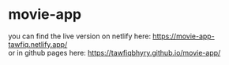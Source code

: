 # movie-app
you can find the live version on netlify here: https://movie-app-tawfiq.netlify.app/<br/>
or in github pages here:  https://tawfiqbhyry.github.io/movie-app/

